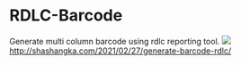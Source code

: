 # RDLC-Barcode
Generate multi column barcode using rdlc reporting tool.
<img src="http://shashangka.com/wp-content/uploads/2021/03/rdlc1.png"/>
<br>
http://shashangka.com/2021/02/27/generate-barcode-rdlc/
